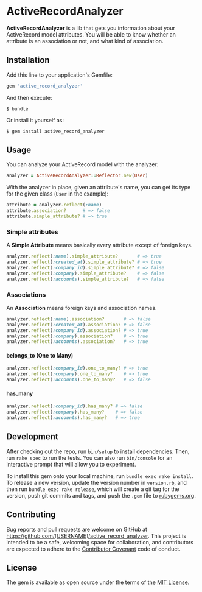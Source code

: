 # ActiveRecordAnalyzer

**ActiveRecordAnalyzer** is a lib that gets you information about your ActiveRecord model attributes. You will be able to know whether an attribute is an association or not, and what kind of association.

## Installation

Add this line to your application's Gemfile:

```ruby
gem 'active_record_analyzer'
```

And then execute:

    $ bundle

Or install it yourself as:

    $ gem install active_record_analyzer

## Usage

You can analyze your ActiveRecord model with the analyzer:

```ruby
analyzer = ActiveRecordAnalyzer::Reflector.new(User)
```

With the analyzer in place, given an attribute's name, you can get its type for the given class (`User` in the example):

```ruby
attribute = analyzer.reflect(:name)
attribute.association?      # => false
attribute.simple_attribute? # => true
```

### Simple attributes

A **Simple Attribute** means basically every attribute except of foreign keys.

```ruby
analyzer.reflect(:name).simple_attribute?       # => true
analyzer.reflect(:created_at).simple_attribute? # => true
analyzer.reflect(:company_id).simple_attribute? # => false
analyzer.reflect(:company).simple_attribute?    # => false
analyzer.reflect(:accounts).simple_attribute?   # => false
```

### Associations

An **Association** means foreign keys and association names.

```ruby
analyzer.reflect(:name).association?       # => false
analyzer.reflect(:created_at).association? # => false
analyzer.reflect(:company_id).association? # => true
analyzer.reflect(:company).association?    # => true
analyzer.reflect(:accounts).association?   # => true
```

#### belongs_to (One to Many)

```ruby
analyzer.reflect(:company_id).one_to_many? # => true
analyzer.reflect(:company).one_to_many?    # => true
analyzer.reflect(:accounts).one_to_many?   # => false
```

#### has_many

```ruby
analyzer.reflect(:company_id).has_many? # => false
analyzer.reflect(:company).has_many?    # => false
analyzer.reflect(:accounts).has_many?   # => true
```

## Development

After checking out the repo, run `bin/setup` to install dependencies. Then, run `rake spec` to run the tests. You can also run `bin/console` for an interactive prompt that will allow you to experiment.

To install this gem onto your local machine, run `bundle exec rake install`. To release a new version, update the version number in `version.rb`, and then run `bundle exec rake release`, which will create a git tag for the version, push git commits and tags, and push the `.gem` file to [rubygems.org](https://rubygems.org).

## Contributing

Bug reports and pull requests are welcome on GitHub at https://github.com/[USERNAME]/active_record_analyzer. This project is intended to be a safe, welcoming space for collaboration, and contributors are expected to adhere to the [Contributor Covenant](http://contributor-covenant.org) code of conduct.


## License

The gem is available as open source under the terms of the [MIT License](http://opensource.org/licenses/MIT).

